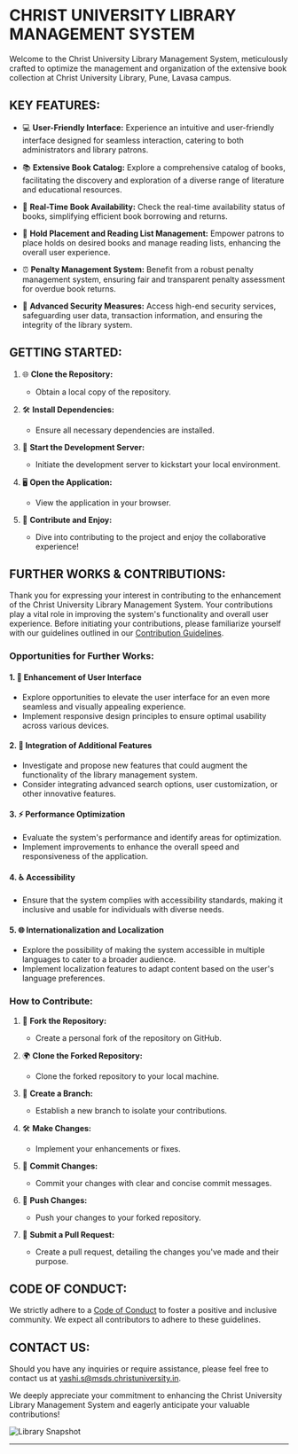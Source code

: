 # CHRIST UNIVERSITY LIBRARY MANAGEMENT SYSTEM

Welcome to the Christ University Library Management System, meticulously crafted to optimize the management and organization of the extensive book collection at Christ University Library, Pune, Lavasa campus.

## KEY FEATURES:
- 💻 **User-Friendly Interface:** Experience an intuitive and user-friendly interface designed for seamless interaction, catering to both administrators and library patrons.

- 📚 **Extensive Book Catalog:** Explore a comprehensive catalog of books, facilitating the discovery and exploration of a diverse range of literature and educational resources.

- 🔄 **Real-Time Book Availability:** Check the real-time availability status of books, simplifying efficient book borrowing and returns.

- 📌 **Hold Placement and Reading List Management:** Empower patrons to place holds on desired books and manage reading lists, enhancing the overall user experience.

- ⏰ **Penalty Management System:** Benefit from a robust penalty management system, ensuring fair and transparent penalty assessment for overdue book returns.

- 🔐 **Advanced Security Measures:** Access high-end security services, safeguarding user data, transaction information, and ensuring the integrity of the library system.

## GETTING STARTED:
1. 🌐 **Clone the Repository:**
   - Obtain a local copy of the repository.

2. 🛠️ **Install Dependencies:**
   - Ensure all necessary dependencies are installed.

3. 🚀 **Start the Development Server:**
   - Initiate the development server to kickstart your local environment.

4. 🖥️ **Open the Application:**
   - View the application in your browser.

5. 🎉 **Contribute and Enjoy:**
   - Dive into contributing to the project and enjoy the collaborative experience!

## FURTHER WORKS & CONTRIBUTIONS:

Thank you for expressing your interest in contributing to the enhancement of the Christ University Library Management System. Your contributions play a vital role in improving the system's functionality and overall user experience. Before initiating your contributions, please familiarize yourself with our guidelines outlined in our [Contribution Guidelines](CONTRIBUTING.md).

### Opportunities for Further Works:

#### 1. 🎨 **Enhancement of User Interface**
   - Explore opportunities to elevate the user interface for an even more seamless and visually appealing experience.
   - Implement responsive design principles to ensure optimal usability across various devices.

#### 2. 🚀 **Integration of Additional Features**
   - Investigate and propose new features that could augment the functionality of the library management system.
   - Consider integrating advanced search options, user customization, or other innovative features.

#### 3. ⚡ **Performance Optimization**
   - Evaluate the system's performance and identify areas for optimization.
   - Implement improvements to enhance the overall speed and responsiveness of the application.

#### 4. ♿ **Accessibility**
   - Ensure that the system complies with accessibility standards, making it inclusive and usable for individuals with diverse needs.

#### 5. 🌐 **Internationalization and Localization**
   - Explore the possibility of making the system accessible in multiple languages to cater to a broader audience.
   - Implement localization features to adapt content based on the user's language preferences.

### How to Contribute:

1. 🍴 **Fork the Repository:**
   - Create a personal fork of the repository on GitHub.

2. 🌍 **Clone the Forked Repository:**
   - Clone the forked repository to your local machine.

3. 🌿 **Create a Branch:**
   - Establish a new branch to isolate your contributions.

4. 🛠️ **Make Changes:**
   - Implement your enhancements or fixes.

5. 💬 **Commit Changes:**
   - Commit your changes with clear and concise commit messages.

6. 🚀 **Push Changes:**
   - Push your changes to your forked repository.

7. 🎯 **Submit a Pull Request:**
   - Create a pull request, detailing the changes you've made and their purpose.

## CODE OF CONDUCT:

We strictly adhere to a [Code of Conduct](CODE_OF_CONDUCT.md) to foster a positive and inclusive community. We expect all contributors to adhere to these guidelines.

## CONTACT US:

Should you have any inquiries or require assistance, please feel free to contact us at [yashi.s@msds.christuniversity.in](mailto:yashi.s@msds.christuniversity.in).

We deeply appreciate your commitment to enhancing the Christ University Library Management System and eagerly anticipate your valuable contributions!

![Library Snapshot](url_to_library_image.png)

---
